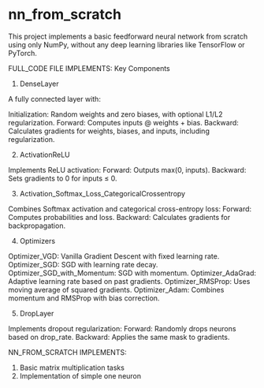 # nn_from_scratch
This project implements a basic feedforward neural network from scratch using only NumPy, without any deep learning libraries like TensorFlow or PyTorch.

FULL_CODE FILE IMPLEMENTS:
Key Components

1. DenseLayer

A fully connected layer with:

Initialization: Random weights and zero biases, with optional L1/L2 regularization.
Forward: Computes inputs @ weights + bias.
Backward: Calculates gradients for weights, biases, and inputs, including regularization.

2. ActivationReLU

Implements ReLU activation:
Forward: Outputs max(0, inputs).
Backward: Sets gradients to 0 for inputs ≤ 0.

3. Activation_Softmax_Loss_CategoricalCrossentropy

Combines Softmax activation and categorical cross-entropy loss:
Forward: Computes probabilities and loss.
Backward: Calculates gradients for backpropagation.

4. Optimizers

Optimizer_VGD: Vanilla Gradient Descent with fixed learning rate.
Optimizer_SGD: SGD with learning rate decay.
Optimizer_SGD_with_Momentum: SGD with momentum.
Optimizer_AdaGrad: Adaptive learning rate based on past gradients.
Optimizer_RMSProp: Uses moving average of squared gradients.
Optimizer_Adam: Combines momentum and RMSProp with bias correction.

5. DropLayer

Implements dropout regularization:
Forward: Randomly drops neurons based on drop_rate.
Backward: Applies the same mask to gradients.


NN_FROM_SCRATCH IMPLEMENTS:

1. Basic matrix multiplication tasks
2. Implementation of simple one neuron 
